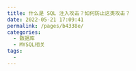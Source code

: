 ```yaml
---
title: 什么是 SQL 注入攻击？如何防止这类攻击？
date: 2022-05-21 17:09:41
permalink: /pages/b4338e/
categories:
  - 数据库
  - MYSQL相关
tags:
  - 
---
```

